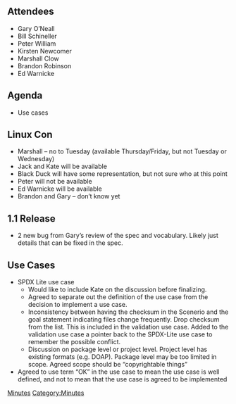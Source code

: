 ## Attendees

  - Gary O’Neall
  - Bill Schineller
  - Peter William
  - Kirsten Newcomer
  - Marshall Clow
  - Brandon Robinson
  - Ed Warnicke

## Agenda

  - Use cases

## Linux Con

  - Marshall – no to Tuesday (available Thursday/Friday, but not Tuesday
    or Wednesday)
  - Jack and Kate will be available
  - Black Duck will have some representation, but not sure who at this
    point
  - Peter will not be available
  - Ed Warnicke will be available
  - Brandon and Gary – don’t know yet

## 1.1 Release

  - 2 new bug from Gary’s review of the spec and vocabulary. Likely just
    details that can be fixed in the spec.

## Use Cases

  - SPDX Lite use case
      - Would like to include Kate on the discussion before finalizing.
      - Agreed to separate out the definition of the use case from the
        decision to implement a use case.
      - Inconsistency between having the checksum in the Scenerio and
        the goal statement indicating files change frequently. Drop
        checksum from the list. This is included in the validation use
        case. Added to the validation use case a pointer back to the
        SPDX-Lite use case to remember the possible conflict.
      - Discussion on package level or project level. Project level has
        existing formats (e.g. DOAP). Package level may be too limited
        in scope. Agreed scope should be “copyrightable things”
  - Agreed to use term “OK” in the use case to mean the use case is well
    defined, and not to mean that the use case is agreed to be
    implemented

[Minutes](Category:Technical "wikilink")
[Category:Minutes](Category:Minutes "wikilink")
